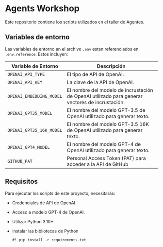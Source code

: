# Agents Workshop

Este repositorio contiene los scripts utilizados en el taller de Agentes.

## Variables de entorno

Las variables de entorno en el archivo `.env` estan referenciados en `.env.reference`. Estos incluyen:

| Variable de Entorno | Descripción |
| --- | --- |
| `OPENAI_API_TYPE` | El tipo de API de OpenAI. |
| `OPENAI_API_KEY` | La clave de la API de OpenAI. |
| `OPENAI_EMBEDDING_MODEL` | El nombre del modelo de incrustación de OpenAI utilizado para generar vectores de incrustación. |
| `OPENAI_GPT35_MODEL` | El nombre del modelo GPT-3.5 de OpenAI utilizado para generar texto. |
| `OPENAI_GPT35_16K_MODEL` | El nombre del modelo GPT-3.5 16K de OpenAI utilizado para generar texto. |
| `OPENAI_GPT4_MODEL` | El nombre del modelo GPT-4 de OpenAI utilizado para generar texto. |
| `GITHUB_PAT` | Personal Access Token (PAT) para acceder a la API de GitHub |

## Requisitos

Para ejecutar los scripts de este proyecto, necesitarás:

- Credenciales de API de OpenAI.
- Acceso a modelo GPT-4 de OpenAI.
- Utilizar Python 3.10+.
- Instalar las bibliotecas de Python 

    `#! pip install -r requirements.txt`
